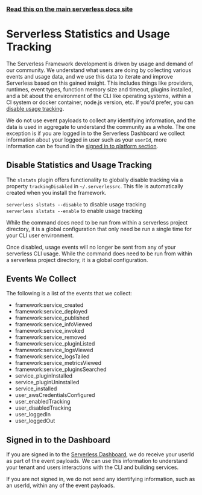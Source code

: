 <!--
title: Serverless Framework Commands - AWS Lambda - Serverless Stats
menuText: serverless stats
menuOrder: 23
description: Enables or disables Serverless Statistic logging within the Serverless Framework.
layout: Doc
-->

<!-- DOCS-SITE-LINK:START automatically generated  -->

### [Read this on the main serverless docs site](https://www.serverless.com/framework/docs/providers/aws/cli-reference/slstats)

<!-- DOCS-SITE-LINK:END -->

# Serverless Statistics and Usage Tracking

The Serverless Framework development is driven by usage and demand of our community. We understand what users are doing by collecting various events and usage data, and we use this data to iterate and improve Serverless based on this gained insight. This includes things like providers, runtimes, event types, function memory size and timeout, plugins installed, and a bit about the environment of the CLI like operating systems, within a CI system or docker container, node.js version, etc. If you'd prefer, you can [disable usage tracking](#disable-statistics-and-usage-tracking).

We do not use event payloads to collect any identifying information, and the data is used in aggregate to understand the community as a whole. The one exception is if you are logged in to the Serverless Dashboard we collect information about your logged in user such as your `userId`, more information can be found in the [signed in to platform section](#signed-in-to-the-platform).

## Disable Statistics and Usage Tracking

The `slstats` plugin offers functionality to globally disable tracking via a property `trackingDisabled` in `~/.serverlessrc`. This file is automatically created when you install the framework.

`serverless slstats --disable` to disable usage tracking  
`serverless slstats --enable` to enable usage tracking

While the command does need to be run from within a serverless project directory, it is a global configuration that only need be run a single time for your CLI user environment.

Once disabled, usage events will no longer be sent from any of your serverless CLI usage. While the command does need to be run from within a serverless project directory, it is a global configuration.

## Events We Collect

The following is a list of the events that we collect:

- framework:service_created
- framework:service_deployed
- framework:service_published
- framework:service_infoViewed
- framework:service_invoked
- framework:service_removed
- framework:service_pluginListed
- framework:service_logsViewed
- framework:service_logsTailed
- framework:service_metricsViewed
- framework:service_pluginsSearched
- service_pluginInstalled
- service_pluginUninstalled
- service_installed
- user_awsCredentialsConfigured
- user_enabledTracking
- user_disabledTracking
- user_loggedIn
- user_loggedOut

## Signed in to the Dashboard

If you are signed in to the [Serverless Dashboard](https://app.serverless.com), we do receive your userId as part of the event payloads. We can use this information to understand your tenant and users interactions with the CLI and building services.

If you are not signed in, we do not send any identifying information, such as an userId, within any of the event payloads.
